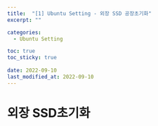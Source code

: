 ```yaml
---
title:  "[1] Ubuntu Setting - 외장 SSD 공장초기화"
excerpt: ""

categories:
  - Ubuntu Setting

toc: true
toc_sticky: true
 
date: 2022-09-10
last_modified_at: 2022-09-10
---  
```


# 외장 SSD초기화  
